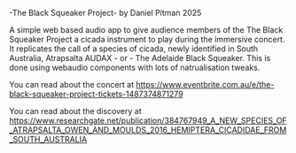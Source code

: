-The Black Squeaker Project-
by Daniel Pitman 2025

A simple web based audio app to give audience members of the The Black Squeaker Project a cicada instrument to play during the immersive concert.
It replicates the call of a species of cicada, newly identified in South Australia, Atrapsalta AUDAX - or - The Adelaide Black Squeaker.
This is done using webaudio components with lots of natrualisation tweaks.

You can read about the concert at https://www.eventbrite.com.au/e/the-black-squeaker-project-tickets-1487374871279

You can read about the discovery at https://www.researchgate.net/publication/384767949_A_NEW_SPECIES_OF_ATRAPSALTA_OWEN_AND_MOULDS_2016_HEMIPTERA_CICADIDAE_FROM_SOUTH_AUSTRALIA
